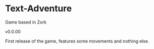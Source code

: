 # Text-Adventure
Game based in Zork

v0.0.00

First release of the game, features some movements and nothing else.
